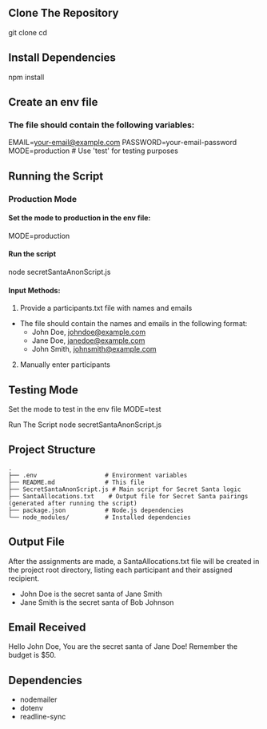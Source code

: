 ## Clone The Repository
git clone <repository-url>
cd <repository-directory>

## Install Dependencies
npm install

## Create an env file 
### The file should contain the following variables:
EMAIL=your-email@example.com
PASSWORD=your-email-password
MODE=production  # Use 'test' for testing purposes

## Running the Script
### Production Mode
#### Set the mode to production in the env file:
MODE=production

#### Run the script
node secretSantaAnonScript.js

#### Input Methods:
1. Provide a participants.txt file with names and emails
- The file should contain the names and emails in the following format:
  - John Doe, johndoe@example.com
  - Jane Doe, janedoe@example.com
  - John Smith, johnsmith@example.com

2. Manually enter participants

## Testing Mode
Set the mode to test in the env file
MODE=test

Run The Script
node secretSantaAnonScript.js

## Project Structure

```
.
├── .env                   # Environment variables
├── README.md              # This file
├── SecretSantaAnonScript.js # Main script for Secret Santa logic
├── SantaAllocations.txt    # Output file for Secret Santa pairings (generated after running the script)
├── package.json           # Node.js dependencies
└── node_modules/          # Installed dependencies
```

## Output File
After the assignments are made, a SantaAllocations.txt file will be created in the project root directory, listing each participant and their assigned recipient.

- John Doe is the secret santa of Jane Smith
- Jane Smith is the secret santa of Bob Johnson

## Email Received 
Hello John Doe,
You are the secret santa of Jane Doe!
Remember the budget is $50.

## Dependencies 
- nodemailer
- dotenv
- readline-sync